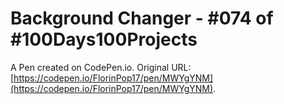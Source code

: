 # Background Changer - #074 of #100Days100Projects

A Pen created on CodePen.io. Original URL: [https://codepen.io/FlorinPop17/pen/MWYgYNM](https://codepen.io/FlorinPop17/pen/MWYgYNM).


